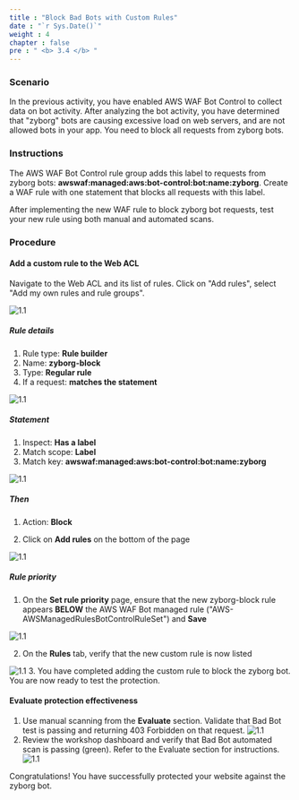 ```yaml
---
title : "Block Bad Bots with Custom Rules"
date : "`r Sys.Date()`"
weight : 4
chapter : false
pre : " <b> 3.4 </b> "
---
```


### Scenario
In the previous activity, you have enabled AWS WAF Bot Control to collect data on bot activity. After analyzing the bot activity, you have determined that "zyborg" bots are causing excessive load on web servers, and are not allowed bots in your app. You need to block all requests from zyborg bots.

### Instructions
The AWS WAF Bot Control rule group adds this label to requests from zyborg bots: **awswaf:managed:aws:bot-control:bot:name:zyborg**. Create a WAF rule with one statement that blocks all requests with this label.

After implementing the new WAF rule to block zyborg bot requests, test your new rule using both manual and automated scans.

### Procedure
#### Add a custom rule to the Web ACL
Navigate to the Web ACL and its list of rules. Click on "Add rules", select "Add my own rules and rule groups".

![1.1](/images/3/4/navigate.png)
##### Rule details

1. Rule type: **Rule builder**
2. Name: **zyborg-block**
3. Type: **Regular rule**
4. If a request: **matches the statement**

![1.1](/images/3/4/rule_detail.png)
##### Statement

1. Inspect: **Has a label**
2. Match scope: **Label**
3. Match key: **awswaf:managed:aws:bot-control:bot:name:zyborg**


![1.1](/images/3/4/statement.png)
##### Then

1. Action: **Block**

2. Click on **Add rules** on the bottom of the page 

![1.1](/images/3/4/then_1.png)
##### Rule priority

1. On the **Set rule priority** page, ensure that the new zyborg-block rule appears **BELOW** the AWS WAF Bot managed rule ("AWS-AWSManagedRulesBotControlRuleSet") and **Save** 

![1.1](/images/3/4/prio_1.png)

2. On the **Rules** tab, verify that the new custom rule is now listed 

![1.1](/images/3/4/prio_2.png)
3. You have completed adding the custom rule to block the zyborg bot. You are now ready to test the protection.

#### Evaluate protection effectiveness

1. Use manual scanning from the **Evaluate** section. Validate that Bad Bot test is passing and returning 403 Forbidden on that request.
![1.1](/images/3/4/e_s1.png)
2. Review the workshop dashboard and verify that Bad Bot automated scan is passing (green). Refer to the Evaluate section for instructions.
![1.1](/images/3/4/e_s2.png)

Congratulations! You have successfully protected your website against the zyborg bot.